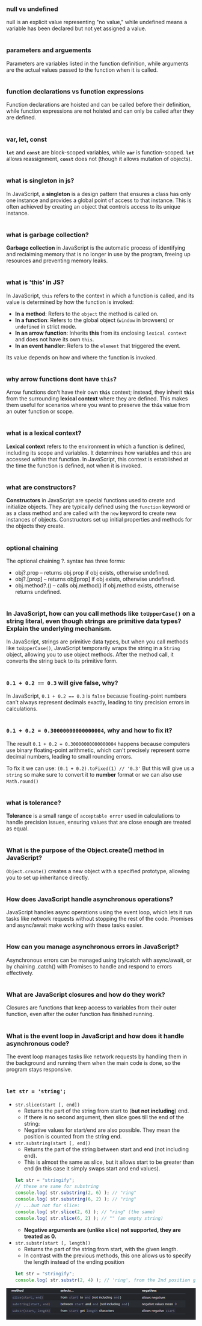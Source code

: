 ### null vs undefined
null is an explicit value representing "no value," while undefined means a variable has been declared but not yet assigned a value.
#
### parameters and arguements
Parameters are variables listed in the function definition, while arguments are the actual values passed to the function when it is called.
#
### function declarations  vs function expressions
Function declarations are hoisted and can be called before their definition, while function expressions are not hoisted and can only be called after they are defined.
#
### var, let, const 
**`let`** and **`const`** are block-scoped variables, while **`var`** is function-scoped. **`let`** allows reassignment, **`const`** does not (though it allows mutation of objects).
#
### what is singleton in js?
In JavaScript, a **singleton** is a design pattern that ensures a class has only one instance and provides a global point of access to that instance. This is often achieved by creating an object that controls access to its unique instance.
#
### what is garbage collection?
**Garbage collection** in JavaScript is the automatic process of identifying and reclaiming memory that is no longer in use by the program, freeing up resources and preventing memory leaks.
#
### what is 'this' in JS?
In JavaScript, `this` refers to the context in which a function is called, and its value is determined by how the function is invoked:
- **In a method**: Refers to the `object` the method is called on.
- **In a function**: Refers to the global object (`window` in browsers) or `undefined` in strict mode.
- **In an arrow function**: Inherits **this** from its enclosing `lexical context` and does not have its own `this`.
- **In an event handler**: Refers to the `element` that triggered the event.

Its value depends on how and where the function is invoked.
#
### why arrow functions dont have `this`?
Arrow functions don’t have their own **`this`** context; instead, they inherit **`this`** from the surrounding **lexical context** where they are defined. This makes them useful for scenarios where you want to preserve the **`this`** value from an outer function or scope.
#
### what is a lexical context?
**Lexical context** refers to the environment in which a function is defined, including its scope and variables. It determines how variables and `this` are accessed within that function. In JavaScript, this context is established at the time the function is defined, not when it is invoked.
#
### what are constructors?
**Constructors** in JavaScript are special functions used to create and initialize objects. They are typically defined using the `function` keyword or as a class method and are called with the `new` keyword to create new instances of objects. Constructors set up initial properties and methods for the objects they create.
#
### optional chaining
The optional chaining ?. syntax has three forms:
- obj?.prop – returns obj.prop if obj exists, otherwise undefined.
- obj?.[prop] – returns obj[prop] if obj exists, otherwise undefined.
- obj.method?.() – calls obj.method() if obj.method exists, otherwise returns undefined.
#
### In JavaScript, how can you call methods like `toUpperCase()` on a string literal, even though strings are primitive data types? Explain the underlying mechanism.
In JavaScript, strings are primitive data types, but when you call methods like `toUpperCase()`, JavaScript temporarily wraps the string in a `String` object, allowing you to use object methods. After the method call, it converts the string back to its primitive form.
#
### `0.1 + 0.2 == 0.3` will give false, why?
In JavaScript, `0.1 + 0.2 == 0.3` is `false` because floating-point numbers can’t always represent decimals exactly, leading to tiny precision errors in calculations.
#
### `0.1 + 0.2 = 0.30000000000000004`, why and how to fix it?
The result `0.1 + 0.2 = 0.30000000000000004` happens because computers use binary floating-point arithmetic, which can't precisely represent some decimal numbers, leading to small rounding errors.

To fix it we can use: `(0.1 + 0.2).toFixed(1) // '0.3'`
But this will give us a `string` so make sure to convert it to **number** format or we can also use `Math.round()`
#
### what is tolerance?
**Tolerance** is a small range of `acceptable error` used in calculations to handle precision issues, ensuring values that are close enough are treated as equal.
#
### What is the purpose of the Object.create() method in JavaScript?
`Object.create()` creates a new object with a specified prototype, allowing you to set up inheritance directly.
#
### How does JavaScript handle asynchronous operations?
JavaScript handles async operations using the event loop, which lets it run tasks like network requests without stopping the rest of the code. Promises and async/await make working with these tasks easier.
#
###  How can you manage asynchronous errors in JavaScript?
Asynchronous errors can be managed using try/catch with async/await, or by chaining .catch() with Promises to handle and respond to errors effectively.
#
### What are JavaScript closures and how do they work?
Closures are functions that keep access to variables from their outer function, even after the outer function has finished running.
#
### What is the event loop in JavaScript and how does it handle asynchronous code?
The event loop manages tasks like network requests by handling them in the background and running them when the main code is done, so the program stays responsive.
#
### `let str = 'string';` 
- `str.slice(start [, end])` 
    - Returns the part of the string from start to (**but not including**) end.
    - If there is no second argument, then slice goes till the end of the string:
    - Negative values for start/end are also possible. They mean the position is counted from the string end.
- `str.substring(start [, end])`
    - Returns the part of the string between start and end (not including end).
    - This is almost the same as slice, but it allows start to be greater than end (in this case it simply swaps start and end values).
    ```javascript
    let str = "stringify";
    // these are same for substring
    console.log( str.substring(2, 6) ); // "ring"
    console.log( str.substring(6, 2) ); // "ring"
    // ...but not for slice:
    console.log( str.slice(2, 6) ); // "ring" (the same)
    console.log( str.slice(6, 2) ); // "" (an empty string)
    ```
    - **Negative arguments are (unlike slice) not supported, they are treated as 0.**
- `str.substr(start [, length])`
    - Returns the part of the string from start, with the given length.
    - In contrast with the previous methods, this one allows us to specify the length instead of the ending position
    ```javascript
    let str = "stringify";
    console.log( str.substr(2, 4) ); // 'ring', from the 2nd position get 4 characters
    ```
![alt text](image.png)